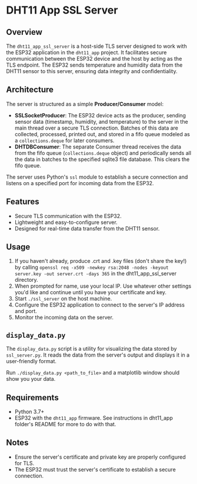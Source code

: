 # DHT11 App SSL Server

## Overview

The `dht11_app_ssl_server` is a host-side TLS server designed to work with the ESP32 application in the `dht11_app` project. It facilitates secure communication between the ESP32 device and the host by acting as the TLS endpoint. The ESP32 sends temperature and humidity data from the DHT11 sensor to this server, ensuring data integrity and confidentiality.

## Architecture

The server is structured as a simple **Producer/Consumer** model:

- **SSLSocketProducer**: The ESP32 device acts as the producer, sending sensor data (timestamp, humidity, and temperature) to the server in the main thread over a secure TLS connection. Batches of this data are collected, processed, printed out, and stored in a fifo queue modeled as a `collections.deque` for later consumers.
- **DHTDBConsumer**: The separate Consumer thread receives the data from the fifo queue (`collections.deque` object) and periodically sends all the data in batches to the specified sqlite3 file database. This clears the fifo queue.

The server uses Python's `ssl` module to establish a secure connection and listens on a specified port for incoming data from the ESP32.

## Features

- Secure TLS communication with the ESP32.
- Lightweight and easy-to-configure server.
- Designed for real-time data transfer from the DHT11 sensor.

## Usage

1. If you haven't already, produce .crt and .key files (don't share the key!) by calling `openssl req -x509 -newkey rsa:2048 -nodes -keyout server.key -out server.crt -days 365` in the dht11_app_ssl_server directory.
2. When prompted for name, use your local IP. Use whatever other settings you'd like and continue until you have your certificate and key. 
3. Start `./ssl_server` on the host machine.
4. Configure the ESP32 application to connect to the server's IP address and port.
5. Monitor the incoming data on the server.

## `display_data.py`

The `display_data.py` script is a utility for visualizing the data stored by `ssl_server.py`. It reads the data from the server's output and displays it in a user-friendly format.

Run `./display_data.py <path_to_file>` and a matplotlib window should show you your data.


## Requirements

- Python 3.7+
- ESP32 with the `dht11_app` firmware. See instructions in dht11_app folder's README for more to do with that.

## Notes

- Ensure the server's certificate and private key are properly configured for TLS.
- The ESP32 must trust the server's certificate to establish a secure connection.
